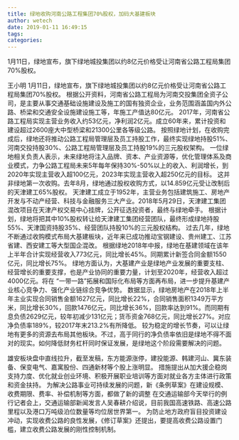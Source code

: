 ```yaml
---
title: 绿地收购河南公路工程集团70%股权，加码大基建板块
author: wetech
date: 2019-01-11 16:49:15
tags: 
categories: 
---
```

1月11日，绿地宣布，旗下绿地城投集团以约8亿元价格受让河南省公路工程局集团70%股权。
<!-- more -->
王小明
1月11日，绿地宣布，旗下绿地城投集团以约8亿元价格受让河南省公路工程局集团70%股权。
根据公开资料，河南省公路工程局为河南交投集团全资子公司，是主要从事交通基础设施建设及施工的国有独资企业，业务范围涵盖国内外公路、桥梁和交通安全设施建设施工等，年施工产值达80亿元。
2017年，河南省公路工程局实现主营业务收入约53亿元，净利润2亿元。成立60年来，累计投资和建设超过2600座大中型桥梁和21300公里各等级公路。
按照绿地计划，在收购完成后，绿地还将推动公路工程局管理层及员工持股工作，最终实现绿地持股51%、河南交投持股30%、公路工程局管理层及员工持股19%的三元股权架构。
一位绿地相关负责人表示，未来绿地将注入品牌、资本、产业资源等，优化管理体系及商业模式，力争公路工程局未来5年每年保持30%-50%以上的收入、利润增长，到2020年实现主营收入超100亿元，2023年实现主营收入超250亿元的目标。
这并非绿地第一次收购。去年8月，绿地通过股权收购方式，以14.859亿元受让改制后的天津建工65%股权。
天津建工成立于1952年，主营业务包括建筑施工、房地产开发与不动产经营、科技与金融服务三大产业。2018年5月29日，天津建工集团混改项目在天津产权交易中心挂牌，公开征选投资者，最终与绿地牵手。
根据计划，绿地将把其中10%股权转让给天津建工集团经营团队，最终形成绿地持股55%、天津国资持股35%、经营团队持股10%的三元股权结构。
过去几年，绿地不断通过收购模式布局大基建板块，近年来已成功推动宝钢建设、贵州建工、江苏省建、西安建工等大型国企混改。
根据绿地2018年中报，绿地在基建领域在该年上半年合计实现经营收入773亿元，同比增长45%。同期累计新签合同金额1550亿元，同比增长75%。
绿地方面认为，大基建产业是绿地产业发展的重要支柱、经营增长的重要支撑，也是产业协同的重要力量，计划至2020年，经营收入超过4000亿元。将在 “一带一路”拓展和国际化布局等方面再布局，进一步提升基建产业核心竞争力、强化产业链综合竞争优势。
数据显示，绿地房地产在2018年上半年主业实现合同销售金额1627亿元，同比增长22%，合同销售面积1349万平方米，同比增长30%，回款1476亿元，同比增长36%，回款率达到91%。而同期有息负债2629亿元，较年初减少131亿元；货币资金768亿元，同比增长27%。对应净负债率189%，较2017年末213.2%有所降低。
较为稳定的增长节奏，可以让绿地有更多的资源去布局其他板块。不过，高于同行的净负债率依旧是绿地不得不面对的现实。如何降低财务杠杆同时保证发展，是绿地这个阶段需要解决的问题。
 
 
雄安板块盘中直线拉升，截至发稿，东方能源涨停，建投能源、韩建河山、冀东装备、保变电气、嘉寓股份、四通新材等个股上涨明显。
措施提出从加大援企稳岗支持力度、优化就业创业环境、积极开展职业培训等方面对就业各方主体进行政策和资金扶持。
为解决公路事业可持续发展的问题，新《条例草案》在建设规模、收费期限、费率、补偿机制等方面，都做了新的调整
在交通运输部今天举行的例行记者会上，交通运输部新闻发言人吴春耕介绍说，目前我国高速铁路、高速公路里程以及港口万吨级泊位数量等均位居世界第一。
为防止地方政府盲目投资建设冲动，实现收费公路的良性发展，《修订草案》还提出，要提高收费公路设置门槛，建立收费公路发展的刚性控制机制。
